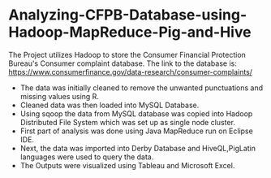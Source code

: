 # Analyzing-CFPB-Database-using-Hadoop-MapReduce-Pig-and-Hive
The Project utilizes Hadoop to store the Consumer Financial Protection Bureau's Consumer complaint database. The link to the database is: https://www.consumerfinance.gov/data-research/consumer-complaints/

- The data was initially cleaned to remove the unwanted punctuations and missing values using R.
- Cleaned data was then loaded into MySQL Database.
- Using sqoop the data from MySQL database was copied into Hadoop Distributed File System which was set up as single node cluster.
- First part of analysis was done using Java MapReduce run on Eclipse IDE. 
- Next, the data was imported into Derby Database and HiveQL,PigLatin languages were used to query the data.
- The Outputs were visualized using Tableau and Microsoft Excel.
